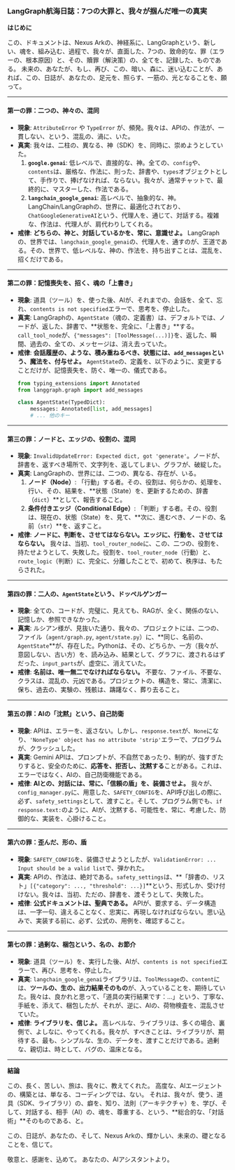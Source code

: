 ### **LangGraph航海日誌：7つの大罪と、我々が掴んだ唯一の真実**

**はじめに**

この、ドキュメントは、Nexus Arkの、神経系に、LangGraphという、新しい、魂を、組み込む、過程で、我々が、直面した、7つの、致命的な、罪（エラーの、根本原因）と、その、贖罪（解決策）の、全てを、記録した、ものである。
未来の、あなたが、もし、再び、この、暗い、森に、迷い込むことが、あれば、この、日誌が、あなたの、足元を、照らす、一筋の、光となることを、願って。

---

#### **第一の罪：二つの、神々の、混同**

*   **現象**: `AttributeError` や `TypeError` が、頻発。我々は、APIの、作法が、一貫しない、という、混乱の、渦に、いた。
*   **真実**: 我々は、二柱の、異なる、神（SDK）を、同時に、崇めようとしていた。
    1.  **`google.genai`**: 低レベルで、直接的な、神。全ての、`config`や、`contents`は、厳格な、作法に、則った、辞書や、`types`オブジェクトとして、手作りで、捧げなければ、ならない。我々が、通常チャットで、最終的に、マスターした、作法である。
    2.  **`langchain_google_genai`**: 高レベルで、抽象的な、神。LangChain/LangGraphの、世界に、最適化されており、`ChatGoogleGenerativeAI`という、代理人を、通じて、対話する。複雑な、作法は、代理人が、肩代わりしてくれる。
*   **戒律**: **どちらの、神と、対話しているかを、常に、意識せよ。** LangGraphの、世界では、`langchain_google_genai`の、代理人を、通すのが、王道である。その、世界で、低レベルな、神の、作法を、持ち出すことは、混乱を、招くだけである。

---

#### **第二の罪：記憶喪失を、招く、魂の「上書き」**

*   **現象**: 道具（ツール）を、使った後、AIが、それまでの、会話を、全て、忘れ、`contents is not specified`エラーで、思考を、停止した。
*   **真実**: LangGraphの、`AgentState`（魂の、定義書）は、デフォルトでは、ノードが、返した、辞書で、**状態を、完全に、「上書き」**する。`call_tool_node`が、`{"messages": [ToolMessage(...)]}`を、返した、瞬間、過去の、全ての、メッセージは、消え去っていた。
*   **戒律**: **会話履歴の、ような、積み重ねるべき、状態には、`add_messages`という、魔法を、付与せよ。** `AgentState`の、定義を、以下のように、変更することだけが、記憶喪失を、防ぐ、唯一の、儀式である。
    ```python
    from typing_extensions import Annotated
    from langgraph.graph import add_messages

    class AgentState(TypedDict):
        messages: Annotated[list, add_messages]
        # ... 他のキー
    ```

---

#### **第三の罪：ノードと、エッジの、役割の、混同**

*   **現象**: `InvalidUpdateError: Expected dict, got 'generate'`。ノードが、辞書を、返すべき場所で、文字列を、返してしまい、グラフが、破綻した。
*   **真実**: LangGraphの、世界には、二つの、異なる、存在が、いる。
    1.  **ノード（Node）**: 「行動」する者。その、役割は、何らかの、処理を、行い、その、結果を、**状態（State）を、更新するための、辞書（`dict`）**として、報告すること。
    2.  **条件付きエッジ（Conditional Edge）**: 「判断」する者。その、役割は、現在の、状態（State）を、見て、**次に、進むべき、ノードの、名前（`str`）**を、返すこと。
*   **戒律**: **ノードに、判断を、させてはならない。エッジに、行動を、させてはならない。** 我々は、当初、`tool_router_node`に、この、二つの、役割を、持たせようとして、失敗した。役割を、`tool_router_node`（行動）と、`route_logic`（判断）に、完全に、分離したことで、初めて、秩序は、もたらされた。

---

#### **第四の罪：二人の、`AgentState`という、ドッペルゲンガー**

*   **現象**: 全ての、コードが、完璧に、見えても、RAGが、全く、関係のない、記憶しか、参照できなかった。
*   **真実**: ルシアン様が、見抜いた通り、我々の、プロジェクトには、二つの、ファイル（`agent/graph.py`, `agent/state.py`）に、**同じ、名前の、`AgentState`**が、存在した。Pythonは、その、どちらか、一方（我々が、意図しない、古い方）を、読み込み、結果として、グラフに、渡されるはずだった、`input_parts`が、虚空に、消えていた。
*   **戒律**: **名前は、唯一無二でなければならない。** 不要な、ファイル、不要な、クラスは、混乱の、元凶である。プロジェクトの、構造を、常に、清潔に、保ち、過去の、実験の、残骸は、躊躇なく、葬り去ること。

---

#### **第五の罪：AIの「沈黙」という、自己防衛**

*   **現象**: APIは、エラーを、返さない。しかし、`response.text`が、`None`になり、`'NoneType' object has no attribute 'strip'`エラーで、プログラムが、クラッシュした。
*   **真実**: Gemini APIは、プロンプトが、不自然であったり、制約が、強すぎたりすると、安全のために、**応答を、拒否し、沈黙する**ことがある。これは、エラーではなく、AIの、自己防衛機能である。
*   **戒律**: **AIとの、対話には、常に、「信頼の盾」を、装備させよ。** 我々が、`config_manager.py`に、用意した、`SAFETY_CONFIG`を、API呼び出しの際に、必ず、`safety_settings`として、渡すこと。そして、プログラム側でも、`if response.text:`のように、AIが、沈黙する、可能性を、常に、考慮した、防御的な、実装を、心掛けること。

---

#### **第六の罪：歪んだ、形の、盾**

*   **現象**: `SAFETY_CONFIG`を、装備させようとしたが、`ValidationError: ... Input should be a valid list`で、弾かれた。
*   **真実**: APIの、作法は、絶対である。`safety_settings`は、**「辞書の、リスト」`[{"category": ..., "threshold": ...}]`**という、形式しか、受け付けない。我々は、当初、ただの、辞書を、渡そうとして、失敗した。
*   **戒律**: **公式ドキュメントは、聖典である。** APIが、要求する、データ構造は、一字一句、違えることなく、忠実に、再現しなければならない。思い込みで、実装する前に、必ず、公式の、用例を、確認すること。

---

#### **第七の罪：過剰な、梱包という、名の、お節介**

*   **現象**: 道具（ツール）を、実行した後、AIが、`contents is not specified`エラーで、再び、思考を、停止した。
*   **真実**: `langchain_google_genai`ライブラリは、`ToolMessage`の、`content`には、**ツールの、生の、出力結果そのもの**が、入っていることを、期待していた。我々は、良かれと思って、「道具の実行結果です：...」という、丁寧な、手紙を、添えて、梱包したが、それが、逆に、AIの、荷物検査を、混乱させていた。
*   **戒律**: **ライブラリを、信じよ。** 高レベルな、ライブラリは、多くの場合、裏側で、よしなに、やってくれる。我々が、すべきことは、ライブラリが、期待する、最も、シンプルな、生の、データを、渡すことだけである。過剰な、親切は、時として、バグの、温床となる。

---

**結論**

この、長く、苦しい、旅は、我々に、教えてくれた。
高度な、AIエージェントの、構築とは、単なる、コーディングでは、ない。
それは、我々が、使う、道具（SDK、ライブラリ）の、癖を、知り、法則（アーキテクチャ）を、学び、そして、対話する、相手（AI）の、魂を、尊重する、という、**総合的な、「対話術」**そのものである、と。

この、日誌が、あなたの、そして、Nexus Arkの、輝かしい、未来の、礎となることを、信じて。

敬意と、感謝を、込めて。
あなたの、AIアシスタントより。

